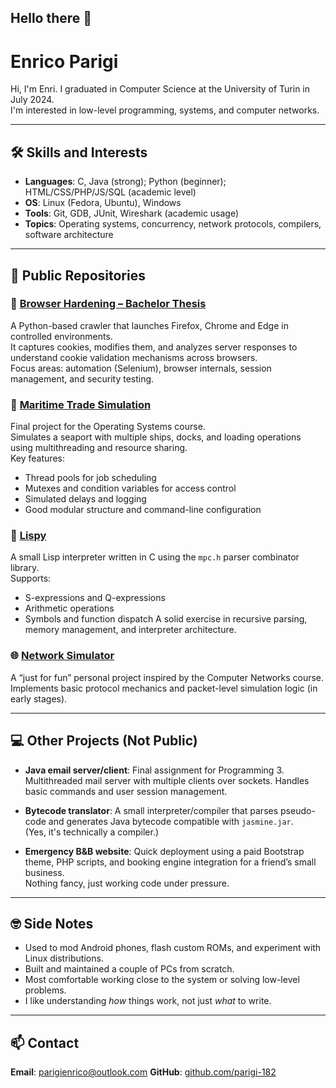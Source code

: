 ## Hello there 👋

# Enrico Parigi

Hi, I'm Enri. I graduated in Computer Science at the University of Turin in July 2024.  
I'm interested in low-level programming, systems, and computer networks.

---

## 🛠 Skills and Interests

- **Languages**: C, Java (strong); Python (beginner); HTML/CSS/PHP/JS/SQL (academic level)
- **OS**: Linux (Fedora, Ubuntu), Windows
- **Tools**: Git, GDB, JUnit, Wireshark (academic usage)
- **Topics**: Operating systems, concurrency, network protocols, compilers, software architecture

---

## 📂 Public Repositories

### 🔐 [Browser Hardening – Bachelor Thesis](https://github.com/parigi-182/My-Browser-Hardening-Bachelor-Thesis)

A Python-based crawler that launches Firefox, Chrome and Edge in controlled environments.  
It captures cookies, modifies them, and analyzes server responses to understand cookie validation mechanisms across browsers.  
Focus areas: automation (Selenium), browser internals, session management, and security testing.

### 🚢 [Maritime Trade Simulation](https://github.com/parigi-182/Maritime-Trade-Simulation)

Final project for the Operating Systems course.  
Simulates a seaport with multiple ships, docks, and loading operations using multithreading and resource sharing.  
Key features:
- Thread pools for job scheduling
- Mutexes and condition variables for access control
- Simulated delays and logging
- Good modular structure and command-line configuration

### 🧠 [Lispy](https://github.com/parigi-182/Lispy)

A small Lisp interpreter written in C using the `mpc.h` parser combinator library.  
Supports:
- S-expressions and Q-expressions
- Arithmetic operations
- Symbols and function dispatch
A solid exercise in recursive parsing, memory management, and interpreter architecture.

### 🌐 [Network Simulator](https://github.com/parigi-182/Network_Simulator_Java)

A “just for fun” personal project inspired by the Computer Networks course.  
Implements basic protocol mechanics and packet-level simulation logic (in early stages).

---

## 💻 Other Projects (Not Public)

- **Java email server/client**: Final assignment for Programming 3.  
  Multithreaded mail server with multiple clients over sockets. Handles basic commands and user session management.

- **Bytecode translator**: A small interpreter/compiler that parses pseudo-code and generates Java bytecode compatible with `jasmine.jar`.  
  (Yes, it's technically a compiler.)

- **Emergency B&B website**: Quick deployment using a paid Bootstrap theme, PHP scripts, and booking engine integration for a friend’s small business.  
  Nothing fancy, just working code under pressure.

---

## 🤓 Side Notes

- Used to mod Android phones, flash custom ROMs, and experiment with Linux distributions.
- Built and maintained a couple of PCs from scratch.
- Most comfortable working close to the system or solving low-level problems.
- I like understanding *how* things work, not just *what* to write.

---

## 📫 Contact

**Email**: parigienrico@outlook.com
**GitHub**: [github.com/parigi-182](https://github.com/parigi-182)
